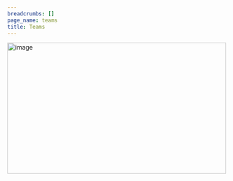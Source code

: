 ```yaml
---
breadcrumbs: []
page_name: teams
title: Teams
---
```


<img alt="image" src="http://www.google.com/chart" height=300 width=500>